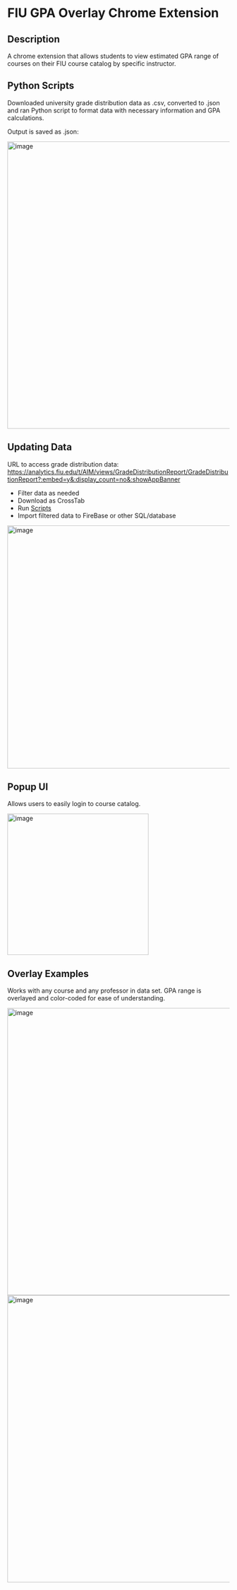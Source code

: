 # FIU GPA Overlay Chrome Extension
## Description
A chrome extension that allows students to view estimated GPA range of courses on their FIU course catalog by specific instructor.

## Python Scripts
Downloaded university grade distribution data as .csv, converted to .json and ran Python script to format data with necessary information and GPA calculations.

Output is saved as .json:

<img width="650" alt="image" src="https://user-images.githubusercontent.com/113227693/227858056-f9fe75c0-12f2-433e-90e1-32a1072cbca2.png">

## Updating Data
URL to access grade distribution data: https://analytics.fiu.edu/t/AIM/views/GradeDistributionReport/GradeDistributionReport?:embed=y&:display_count=no&:showAppBanner


- Filter data as needed
- Download as CrossTab 
- Run [Scripts](Scripts)
- Import filtered data to FireBase or other SQL/database
<img width="550" alt="image" src="https://user-images.githubusercontent.com/113227693/227859515-4e3df585-8681-44be-8f1d-d3d4d4d1fff4.png">


## Popup UI
Allows users to easily login to course catalog.

<img width="320" alt="image" src="https://user-images.githubusercontent.com/113227693/227857426-4abb0d1c-aab5-48e7-9bf6-570969494330.png">

## Overlay Examples
Works with any course and any professor in data set. GPA range is overlayed and color-coded for ease of understanding.

<img width="650" alt="image" src="https://user-images.githubusercontent.com/113227693/227857614-b627de37-0fc4-4ffa-a3d9-a8feafe72dcb.png">
<img width="650" alt="image" src="https://user-images.githubusercontent.com/113227693/227857663-83a5c840-6b51-4d3e-ab87-9067e913bd88.png">

## 

